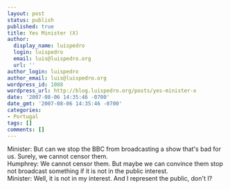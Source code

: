 ```yaml
---
layout: post
status: publish
published: true
title: Yes Minister (X)
author:
  display_name: luispedro
  login: luispedro
  email: luis@luispedro.org
  url: ''
author_login: luispedro
author_email: luis@luispedro.org
wordpress_id: 1088
wordpress_url: http://blog.luispedro.org/posts/yes-minister-x
date: '2007-08-06 14:35:46 -0700'
date_gmt: '2007-08-06 14:35:46 -0700'
categories:
- Portugal
tags: []
comments: []
---
```

<p>Minister: But can we stop the BBC from broadcasting a show that's bad for us. Surely, we cannot censor them.<br />
Humphrey: We cannot censor them. But maybe we can convince them stop not broadcast something if it is not in the public interest.<br />
Minister: Well, it is not in my interest. And I represent the public, don't I?</p>
